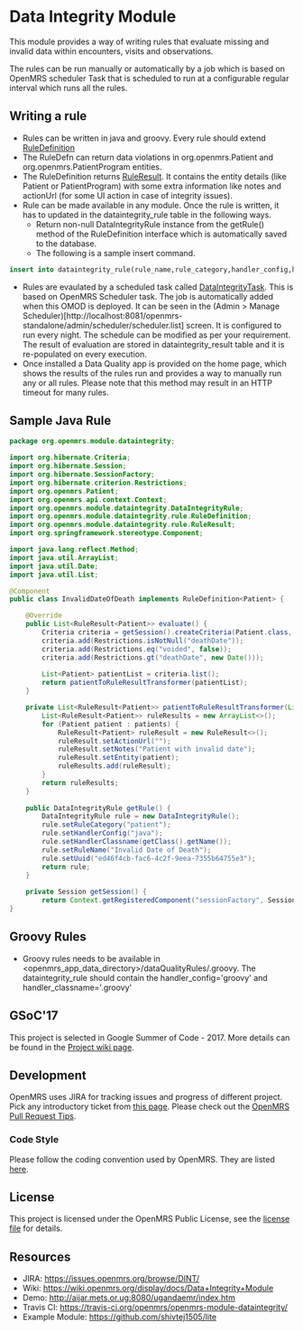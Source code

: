 # Data Integrity Module 

This module provides a way of writing rules that evaluate missing and invalid data within encounters, visits and observations. 

The rules can be run manually or automatically by a job which is based on OpenMRS scheduler Task that is scheduled to run at a configurable regular interval which runs all the rules.


## Writing a rule

* Rules can be written in java and groovy. Every rule should extend [RuleDefinition](https://github.com/openmrs/openmrs-module-dataintegrity/blob/master/api/src/main/java/org/openmrs/module/dataintegrity/rule/RuleDefinition.java)
* The RuleDefn can return data violations in org.openmrs.Patient and org.openmrs.PatientProgram entities.
* The RuleDefinition returns [RuleResult](https://github.com/openmrs/openmrs-module-dataintegrity/blob/master/api/src/main/java/org/openmrs/module/dataintegrity/rule/RuleResult.java).  It contains the entity details (like Patient or PatientProgram) with some extra information like notes and actionUrl (for some UI action in case of integrity issues).
* Rule can be made available in any module.  Once the rule is written, it has to updated in the dataintegrity_rule table in the following ways.
  * Return non-null DataIntegrityRule instance from the getRule() method of the RuleDefinition interface which is automatically saved to the database.
  * The following is a sample insert command.

```sql
insert into dataintegrity_rule(rule_name,rule_category,handler_config,handler_classname) values('Questionable date of death','patient','java','org.openmrs.module.dataintegrity.InvalidDateOfDeath');
```
    
* Rules are evaulated by a scheduled task called [DataIntegrityTask](https://github.com/openmrs/openmrs-module-dataintegrity/blob/master/dataintegrity-omod/src/main/java/org/openmrs/module/dataintegrity/scheduler/DataIntegrityTask.java).  This is based on OpenMRS Scheduler task.  The job is automatically added when this OMOD is deployed.  It can be seen in the (Admin > Manage Scheduler)[http://localhost:8081/openmrs-standalone/admin/scheduler/scheduler.list] screen.  It is configured to run every night.  The schedule can be modified as per your requirement.  The result of evaluation are stored in dataintegrity_result table and it is re-populated on every execution.
* Once installed a Data Quality app is provided on the home page, which shows the results of the rules run and provides a way to manually run any or all rules. Please note that this method may result in an HTTP timeout for many rules. 

## Sample Java Rule

``` java
package org.openmrs.module.dataintegrity;

import org.hibernate.Criteria;
import org.hibernate.Session;
import org.hibernate.SessionFactory;
import org.hibernate.criterion.Restrictions;
import org.openmrs.Patient;
import org.openmrs.api.context.Context;
import org.openmrs.module.dataintegrity.DataIntegrityRule;
import org.openmrs.module.dataintegrity.rule.RuleDefinition;
import org.openmrs.module.dataintegrity.rule.RuleResult;
import org.springframework.stereotype.Component;

import java.lang.reflect.Method;
import java.util.ArrayList;
import java.util.Date;
import java.util.List;

@Component
public class InvalidDateOfDeath implements RuleDefinition<Patient> {

	@Override
	public List<RuleResult<Patient>> evaluate() {
		Criteria criteria = getSession().createCriteria(Patient.class, "patient");
		criteria.add(Restrictions.isNotNull("deathDate"));
		criteria.add(Restrictions.eq("voided", false));
		criteria.add(Restrictions.gt("deathDate", new Date()));
		
		List<Patient> patientList = criteria.list();
		return patientToRuleResultTransformer(patientList);
	}

	private List<RuleResult<Patient>> patientToRuleResultTransformer(List<Patient> patients) {
        List<RuleResult<Patient>> ruleResults = new ArrayList<>();
        for (Patient patient : patients) {
            RuleResult<Patient> ruleResult = new RuleResult<>();
            ruleResult.setActionUrl("");
            ruleResult.setNotes("Patient with invalid date");
            ruleResult.setEntity(patient);
            ruleResults.add(ruleResult);
        }
		return ruleResults;
    }
	
	public DataIntegrityRule getRule() {
		DataIntegrityRule rule = new DataIntegrityRule();
		rule.setRuleCategory("patient");
		rule.setHandlerConfig("java");
		rule.setHandlerClassname(getClass().getName());
		rule.setRuleName("Invalid Date of Death");
		rule.setUuid("ed46f4cb-fac6-4c2f-9eea-7355b64755e3");
		return rule;
	}
	
	private Session getSession() {
		return Context.getRegisteredComponent("sessionFactory", SessionFactory.class).getCurrentSession();
}

```
## Groovy Rules
* Groovy rules needs to be available in <openmrs_app_data_directory>/dataQualityRules/<ruleName>.groovy.  The dataintegrity_rule should contain the handler_config='groovy' and handler_classname='<rulename>.groovy'

## GSoC'17
This project is selected in Google Summer of Code - 2017. More details can be found in the [Project wiki page](https://wiki.openmrs.org/display/projects/Data+Integrity+Module+4.x+Improvement+Project).

## Development
OpenMRS uses JIRA for tracking issues and progress of different project. Pick any introductory ticket from [this page](https://issues.openmrs.org/browse/DINT/). Please check out the [OpenMRS Pull Request Tips](https://wiki.openmrs.org/display/docs/Pull+Request+Tips).
### Code Style
Please follow the coding convention used by OpenMRS. They are listed [here](https://wiki.openmrs.org/display/docs/Conventions).

## License
This project is licensed under the OpenMRS Public License, see the [license file](https://github.com/openmrs/openmrs-module-dataintegrity/blob/master/license.txt) for details.

## Resources
* JIRA: https://issues.openmrs.org/browse/DINT/
* Wiki: https://wiki.openmrs.org/display/docs/Data+Integrity+Module
* Demo: http://aijar.mets.or.ug:8080/ugandaemr/index.htm
* Travis CI: https://travis-ci.org/openmrs/openmrs-module-dataintegrity/
* Example Module: https://github.com/shivtej1505/lite

